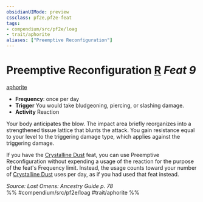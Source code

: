 ```yaml
---
obsidianUIMode: preview
cssclass: pf2e,pf2e-feat
tags:
- compendium/src/pf2e/loag
- trait/aphorite
aliases: ["Preemptive Reconfiguration"]
---
```

# Preemptive Reconfiguration  [R](rules/core-rulebook/chapter-9-playing-the-game.md#Actions "Reaction") *Feat 9*  
[aphorite](rules/traits/aphorite-loag.md "Aphorite Ancestry & Heritage Trait")  

- **Frequency**: once per day
- **Trigger** You would take bludgeoning, piercing, or slashing damage.
- **Activity** Reaction

Your body anticipates the blow. The impact area briefly reorganizes into a strengthened tissue lattice that blunts the attack. You gain resistance equal to your level to the triggering damage type, which applies against the triggering damage.

If you have the [Crystalline Dust](compendium/feats/crystalline-dust-loag.md) feat, you can use Preemptive Reconfiguration without expending a usage of the reaction for the purpose of the feat's Frequency limit. Instead, the usage counts toward your number of [Crystalline Dust](compendium/feats/crystalline-dust-loag.md) uses per day, as if you had used that feat instead.

*Source: Lost Omens: Ancestry Guide p. 78*  
%% #compendium/src/pf2e/loag #trait/aphorite %%